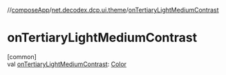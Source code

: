 //[composeApp](../../index.md)/[net.decodex.dcp.ui.theme](index.md)/[onTertiaryLightMediumContrast](on-tertiary-light-medium-contrast.md)

# onTertiaryLightMediumContrast

[common]\
val [onTertiaryLightMediumContrast](on-tertiary-light-medium-contrast.md): [Color](https://developer.android.com/reference/kotlin/androidx/compose/ui/graphics/Color.html)
